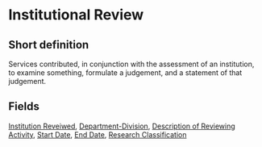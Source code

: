 # Institutional Review
## Short definition
Services contributed, in conjunction with the assessment of an institution, to examine something, formulate a judgement, and a statement of that judgement.
## Fields
[Institution Reveiwed](../Object-Fields/Institutional%20Review/Institution%20Reveiwed.md),
[Department-Division](../Object-Fields/Institutional%20Review/Department-Division.md),
[Description of Reviewing Activity](../Object-Fields/Institutional%20Review/Description%20of%20Reviewing%20Activity.md),
[Start Date](../Object-Fields/Institutional%20Review/Start%20Date.md),
[End Date](../Object-Fields/Institutional%20Review/End%20Date.md),
[Research Classification](../Object-Fields/Institutional%20Review/Research%20Classification.md)
